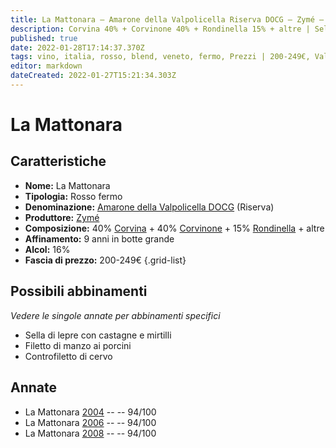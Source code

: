 ```yaml
---
title: La Mattonara – Amarone della Valpolicella Riserva DOCG – Zymé – Veneto (IT) – 200-249€ – 5★
description: Corvina 40% + Corvinone 40% + Rondinella 15% + altre | Sella di lepre – Filetto di manzo ai porcini – Controfiletto di cervo
published: true
date: 2022-01-28T17:14:37.370Z
tags: vino, italia, rosso, blend, veneto, fermo, Prezzi | 200-249€, Valutazioni | 5 stelle, corvina, rondinella, corvinone, Sella di lepre, Filetto di manzo, Controfiletto di cervo
editor: markdown
dateCreated: 2022-01-27T15:21:34.303Z
---
```


# La Mattonara

## Caratteristiche
- **Nome:** <span class="nome">La Mattonara</span>
- **Tipologia:** Rosso fermo
- **Denominazione:** <span class="denominazione">[Amarone della Valpolicella DOCG](/denominazioni/Italia/Veneto/DOCG/Amarone-della-Valpolicella) (Riserva)</span>
- **Produttore:** <span class="cantina">[Zymé](/produttori/Italia/Veneto/Zyme)</span> 
- **Composizione:** 40% [Corvina](/vitigni/Italia/bacca-nera/corvina) + 40% [Corvinone](/vitigni/Italia/bacca-nera/corvinone) + 15% [Rondinella](/vitigni/Italia/bacca-nera/rondinella) + altre
- **Affinamento:** 9 anni in botte grande
- **Alcol:** 16%
- **Fascia di prezzo:** 200-249€
{.grid-list}

## Possibili abbinamenti
*Vedere le singole annate per abbinamenti specifici*

- Sella di lepre con castagne e mirtilli
- Filetto di manzo ai porcini
- Controfiletto di cervo

## Annate
- La Mattonara [2004](vini/Italia/Veneto/Zyme/La-Mattonara/2004) -- <span class="star-5"></span> -- 94/100
- La Mattonara [2006](vini/Italia/Veneto/Zyme/La-Mattonara/2006) -- <span class="star-5"></span> -- 94/100
- La Mattonara [2008](vini/Italia/Veneto/Zyme/La-Mattonara/2008) -- <span class="star-5"></span> -- 94/100


